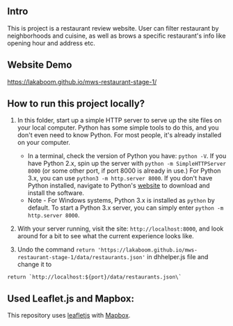 ## Intro
  This is project is a restaurant review website.
  User can filter restaurant by neighborhoods and cuisine, as well as brows a specific restaurant's info like opening hour and address etc. 

## Website Demo
  https://lakaboom.github.io/mws-restaurant-stage-1/

## How to run this project locally?

1. In this folder, start up a simple HTTP server to serve up the site files on your local computer. Python has some simple tools to do this, and you don't even need to know Python. For most people, it's already installed on your computer.

    * In a terminal, check the version of Python you have: `python -V`. If you have Python 2.x, spin up the server with `python -m SimpleHTTPServer 8000` (or some other port, if port 8000 is already in use.) For Python 3.x, you can use `python3 -m http.server 8000`. If you don't have Python installed, navigate to Python's [website](https://www.python.org/) to download and install the software.
   * Note -  For Windows systems, Python 3.x is installed as `python` by default. To start a Python 3.x server, you can simply enter `python -m http.server 8000`.
2. With your server running, visit the site: `http://localhost:8000`, and look around for a bit to see what the current experience looks like.
3. Undo the command
  `return 'https://lakaboom.github.io/mws-restaurant-stage-1/data/restaurants.json'`
  in dhhelper.js file and change it to
  ```
  return `http://localhost:${port}/data/restaurants.json\`
  ```

## Used Leaflet.js and Mapbox:

This repository uses [leafletjs](https://leafletjs.com/) with [Mapbox](https://www.mapbox.com/).
